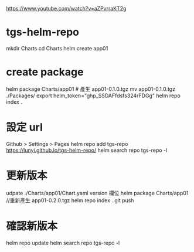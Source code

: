 https://www.youtube.com/watch?v=aZPvrraKT2g

# tgs-helm-repo
mkdir Charts
cd Charts
helm create app01

# create package
helm package Charts/app01 # 產生 app01-0.1.0.tgz
mv app01-0.1.0.tgz ./Packages/
export helm_token="ghp_SSDAFfdsfs324rFDGg"
helm repo index .

# 設定 url
Github > Settings > Pages
helm repo add tgs-repo https://lunyi.github.io/tgs-helm-repo/
helm search repo tgs-repo -l

# 更新版本
udpate ./Charts/app01/Chart.yaml  version 欄位
helm package Charts/app01 //重新產生 app01-0.2.0.tgz
helm repo index .
git push

# 確認新版本
helm repo update
helm search repo tgs-repo -l